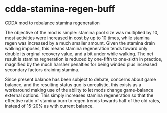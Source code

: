 # cdda-stamina-regen-buff
CDDA mod to rebalance stamina regeneration

The objective of the mod is simple: stamina pool size was multiplied by 10, most activities were increased in cost by up to 10 times, while stamina regen was increased by a much smaller amount. Given the stamina drain walking imposes, this means stamina regeneration tends toward only double its orginal recovery value, and a bit under while walking. The net result is stamina regneration is reduced by one-fifth to one-sixth in practice, magnified by the much harsher penalties for being winded plus increased secondary factors draining stamina.

Since present balance has been subject to debate, concerns about game balance, and the resulting status quo is unrealistic, this exists as a workaround making use of the ability to let mods change game-balance external options. This simply increases stamina regeneration so that the effective ratio of stamina burn to regen trends towards half of the old rates, instead of 15-20% as with current balance.
